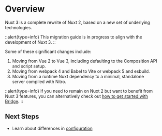 # Overview

Nuxt 3 is a complete rewrite of Nuxt 2, based on a new set of underlying technologies.


::alert{type=info}
This migration guide is in progress to align with the development of Nuxt 3.
::

Some of these significant changes include:

1. Moving from Vue 2 to Vue 3, including defaulting to the Composition API and script setup.
1. Moving from webpack 4 and Babel to Vite or webpack 5 and esbuild.
1. Moving from a runtime Nuxt dependency to a minimal, standalone server compiled with Nitro.

::alert{type=info}
If you need to remain on Nuxt 2 but want to benefit from Nuxt 3 features, you can alternatively check out [how to get started with Bridge](/docs/bridge/overview).
::

## Next Steps

- Learn about differences in [configuration](/docs/migration/configuration)
